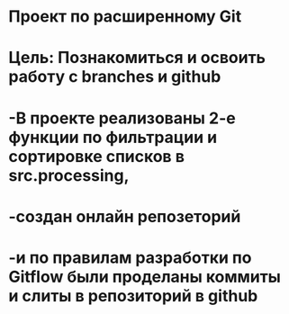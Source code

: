 # Проект по расширенному Git

# Цель: **Познакомиться и освоить работу с branches и github**

# -В проекте реализованы 2-е функции по фильтрации и сортировке  списков в src.processing, 
# -создан онлайн репозеторий 
# -и по правилам разработки по Gitflow были проделаны коммиты и слиты в репозиторий в github

